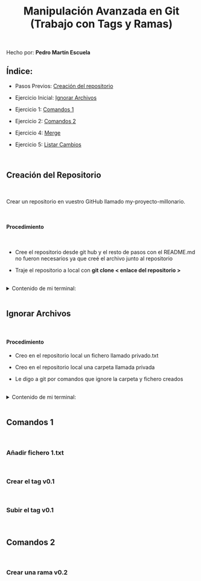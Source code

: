<div aling="justify">

<div style="text-align: center; "> 

# Manipulación Avanzada en Git (Trabajo con Tags y Ramas)

</div>

</br>

Hecho por: __Pedro Martín Escuela__

## Índice:

- Pasos Previos:     [Creación del repositorio](#crep)

- Ejercicio Inicial: [Ignorar Archivos](#igar)

- Ejercicio 1:       [Comandos 1](#com1)

- Ejercicio 2:       [Comandos 2](#com2)

- Ejercicio 4:       [Merge](#merg)

- Ejercicio 5:       [Listar Cambios](#listcam)

</br>

## Creación del Repositorio <a name="crep"></a>

</br>

Crear un repositorio en vuestro GitHub llamado my-proyecto-millonario.

</br>

#### Procedimiento

</br>

- Cree el repositorio desde git hub y el resto de pasos con el README.md no fueron necesarios ya que creé el archivo junto al repositorio

- Traje el repositorio a local con __git clone < enlace del repositorio >__

</br>

<details>

  <summary> Contenido de mi terminal: </summary>

  </br>

```code
dam@a108pc04:~/PeterMartEsc$ git clone https://github.com/PeterMartEsc/my-proyecto-millonario.git

Clonando en 'my-proyecto-millonario'...
Username for 'https://github.com': PeterMartEsc
Password for 'https://PeterMartEsc@github.com': 
remote: Enumerating objects: 3, done.
remote: Counting objects: 100% (3/3), done.
remote: Total 3 (delta 0), reused 0 (delta 0), pack-reused 0
Recibiendo objetos: 100% (3/3), listo.
 
dam@a108pc04:~/PeterMartEsc$ ls

BASE_DE_DATOS  FOL                 MaquinaVirtualCopSegur  PROGRAMACION
ETS            LENGUAJE_DE_MARCAS  my-proyecto-millonario

dam@a108pc04:~/PeterMartEsc$ cd my-proyecto-millonario
dam@a108pc04:~/PeterMartEsc/my-proyecto-millonario$ ls

README.md
```
</details>

</br>

## Ignorar Archivos <a name="igar"></a>

</br>

#### Procedimiento 

- Creo en el repositorio local un fichero llamado privado.txt 

- Creo en el repositorio local una carpeta llamada privada

- Le digo a git por comandos que ignore la carpeta y fichero creados

</br>

<details>

  <summary> Contenido de mi terminal: </summary>

  </br>

```code
```
</details>

</br>

## Comandos 1 

</br>

### Añadir fichero 1.txt

</br>

### Crear el tag v0.1

</br>

### Subir el tag v0.1

</br>

## Comandos 2 

</br>

### Crear una rama v0.2

</br>